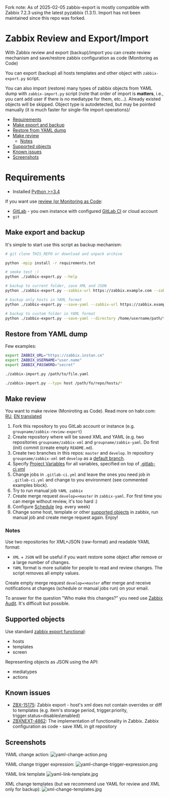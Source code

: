Fork note: As of 2025-02-05 zabbix-export is mostly compatible with Zabbix 7.2.3 using the latest pyzabbix (1.3.1). Import has not been maintained since this repo was forked.

# Zabbix Review and Export/Import
With Zabbix review and export (backup)/import you can create review mechanism and save/restore zabbix configuration as code (Monitoring as Code)

You can export (backup) all hosts templates and other object with `zabbix-export.py` script.

You can also import (restore) many types of zabbix objects from YAML dump with `zabbix-import.py` script (note that order of import is
**matters**, i.e., you cant add user if there is no mediatype for them, etc...). Already existed objects will be skipped. Object type is
autodetected, but may be pointed manually (it is much faster for single-file import operations)/

- [Requirements](#requirements)
- [Make export and backup](#make-export-and-backup)
- [Restore from YAML dump](#restore-from-yaml-dump)
- [Make review](#make-review)
  - [Notes](#notes)
- [Supported objects](#supported-objects)
- [Known issues](#known-issues)
- [Screenshots](#screenshots)

# Requirements
- Installed [Python >=3.4](https://www.python.org/downloads/)


If you want use [review (or Monitoring as Code](#make-review):
- [GitLab](https://gitlab.com/) - you own instance with configured [GitLab CI](https://docs.gitlab.com/ee/ci/) or cloud account
- `git`


## Make export and backup
It's simple to start use this script as backup mechanism:
```bash
# git clone THIS_REPO or download and unpack archive

python -mpip install -r requirements.txt

# smoke test :)
python ./zabbix-export.py --help

# backup to current folder, save XML and JSON
python ./zabbix-export.py --zabbix-url https://zabbix.example.com --zabbix-username user --zabbix-password password

# backup only hosts in YAML format
python ./zabbix-export.py --save-yaml --zabbix-url https://zabbix.example.com --zabbix-username user --zabbix-password password --only hosts

# backup to custom folder in YAML format
python ./zabbix-export.py --save-yaml --directory /home/username/path/to/zabbix-yaml --zabbix-url https://zabbix.example.com --zabbix-username user --zabbix-password password
```
## Restore from YAML dump
Few examples:
```bash
export ZABBIX_URL="https://zabbix.instan.ce"
export ZABBIX_USERNAME="user.name"
export ZABBIX_PASSWORD="secret"

./zabbix-import.py /path/to/file.yaml

./zabbix-import.py --type host /path/fo/repo/hosts/*
```
## Make review
You want to make review (Moniroting as Code). Read more on habr.com: [RU](#), [EN translated](#)
1. Fork this repository to you GitLab account or instance (e.g. `groupname/zabbix-review-export`)
2. Create repository where will be saved XML and YAML (e.g. two repositories `groupname/zabbix-xml` and `groupname/zabbix-yaml`. Do first (init) commit (create empty `README.md`).
3. Create two branches in this repos: `master` and `develop`. In repository `groupname/zabbix-xml` set `develop` as a [default branch](https://docs.gitlab.com/ee/user/project/repository/branches/#default-branch).
4. Specify [Project Variables](https://docs.gitlab.com/ee/ci/variables/#variables) for all variables, specified on top of [.gitlab-ci.yml](./.gitlab-ci.yml)
5. Change jobs in `.gitlab-ci.yml` and leave the ones you need job in `.gitlab-ci.yml` and change to you environment (see commented examples block).
6. Try to run manual job `YAML zabbix`
7. Create merge request `develop=>master` in `zabbix-yaml`. For first time you can merge without review, it's too hard :)
8. Configure [Schedule](https://docs.gitlab.com/ee/user/project/pipelines/schedules.html) (eg. every week)
9. Change some host, template or other [supported objects](#supported-objects) in zabbix, run manual job and create merge request again. Enjoy!

### Notes
Use two repositories for XML+JSON (raw-format) and readable YAML format:
- `XML` + `JSON` will be useful if you want restore some object after remove or a large number of changes.
- `YAML` format is more suitable for people to read and review changes. The script removes all empty values.

Create empty merge request `develop=>master` after merge and receive notifications at changes (schedule or manual jobs run) on your email.

To answer for the question "Who make this changes?" you need use [Zabbix Audit](https://www.zabbix.com/documentation/4.0/manual/web_interface/frontend_sections/reports/audit). It's difficult but possible.

## Supported objects
Use standard [zabbix export functional](https://www.zabbix.com/documentation/4.0/manual/api/reference/configuration/export):
- hosts
- templates
- screen

Representing objects as JSON using the API:
- mediatypes
- actions

## Known issues
- [ZBX-15175](https://support.zabbix.com/browse/ZBX-15175): Zabbix export - host's xml does not contain overrides or diff to templates (e.g. item's storage period, trigger.priority, trigger.status=disables\enabled)
- [ZBXNEXT-4862](https://support.zabbix.com/browse/ZBXNEXT-4862): The implementation of functionality in Zabbix. Zabbix configuration as code - save XML in git repository


## Screenshots
YAML change action:
![yaml-change-action.png](./docs/yaml-change-action.png)

YAML change trigger expression:
![yaml-change-trigger-expression.png](./docs/yaml-change-trigger-expression.png)

YAML link template
![yaml-link-template.jpg](./docs/yaml-link-template.jpg)

XML change templates (but we recommend use YAML for review and XML only for backup):
![xml-change-templates.jpg](./docs/xml-change-templates.jpg)
